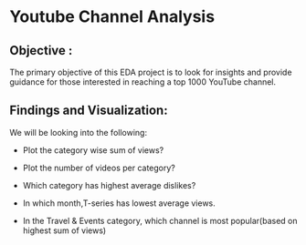 # Youtube Channel Analysis

## Objective :
The primary objective of this EDA project is to look for insights and provide guidance for those interested in reaching a top 1000 YouTube channel.

## Findings and Visualization:
We will be looking into the following:
- Plot the category wise sum of views?

   
  
- Plot the number of videos per category?
- Which category has highest average dislikes?
- In which month,T-series has lowest average views.
- In the Travel & Events category, which channel is most popular(based on highest sum of views)
